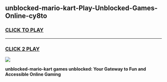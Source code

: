 
## unblocked-mario-kart-Play-Unblocked-Games-Online-cy8to
<h3>
<a href="https://premium76.site?title=unblocked-mario-kart&ref=25A">CLICK TO PLAY</a></h3>
<hr>

<h3>
<a href="https://premium76.site?title=unblocked-mario-kart&ref=25A">CLICK 2 PLAY</a>
  
</h3>

<a href="https://premium76.site?title=unblocked-mario-kart&ref=25A"><img src="https://clearcache.store/games.png"></a>


**unblocked-mario-kart games unblocked: Your Gateway to Fun and Accessible Online Gaming**
